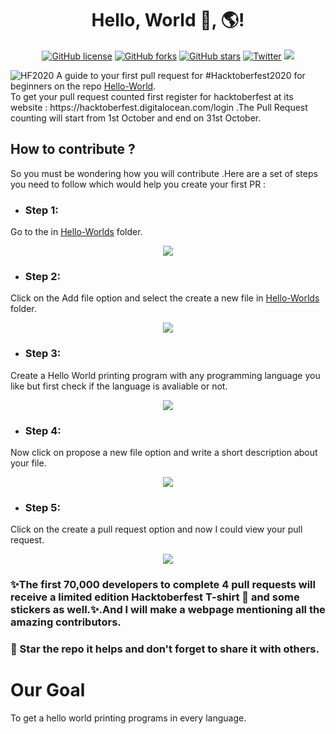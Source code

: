 <h1 align="center">Hello, World 👋, 🌎!</h1>
<p align="center"><a href="https://github.com/achaljhawar/Hello-World/blob/master/LICENSE"><img alt="GitHub license" src="https://img.shields.io/github/license/achaljhawar/Hello-World"></a>
  <a href="https://github.com/achaljhawar/Hello-World/network"><img alt="GitHub forks" src="https://img.shields.io/github/forks/achaljhawar/Hello-World"></a>
  <a href="https://github.com/achaljhawar/Hello-World/stargazers"><img alt="GitHub stars" src="https://img.shields.io/github/stars/achaljhawar/Hello-World"></a>
  <a href="https://twitter.com/intent/tweet?text=Wow:&url=https%3A%2F%2Fgithub.com%2Fachaljhawar%2FHello-World"><img alt="Twitter" src="https://img.shields.io/twitter/url?style=social&url=https%3A%2F%2Ftwitter.com%2Fhome"></a>
  <a href="#"><img src="https://img.shields.io/badge/opensource-is%20%E2%9D%A4%EF%B8%8F%EF%B8%8F%20-green"></a></p>

<img alt="HF2020" src="https://user-images.githubusercontent.com/43699825/91566556-7e66fe80-e961-11ea-97d4-0195c6b479ba.png">
A guide to your first pull request for #Hacktoberfest2020 for beginners on the repo <a href="#">Hello-World</a>.
<br>
To get your pull request counted first register for hacktoberfest at its website : https://hacktoberfest.digitalocean.com/login .The Pull Request counting will start from 1st October and end on 31st October.
<h2>How to contribute ?</h2>
So you must be wondering how you will contribute .Here are a set of steps you need to follow which would help you create your first PR :

- <h3>Step 1:</h3> 
Go to the  in [Hello-Worlds](./Hello-Worlds) folder.
<p align="center"><img src ="https://github.com/achaljhawar/Hello-World/blob/master/assets/image%201.JPG"></p>

- <h3>Step 2:</h3>
Click on the Add file option and select the create a new file in [Hello-Worlds](./Hello-Worlds) folder.
<p align="center"><img src ="https://github.com/achaljhawar/Hello-World/blob/master/assets/image%202.JPG"</p>

- <h3>Step 3:</h3>
Create a Hello World printing program with any programming language you like but first check if the language is avaliable or not.
<p align="center"><img src ="https://github.com/achaljhawar/Hello-World/blob/master/assets/image%203.JPG"</p>

- <h3>Step 4:</h3>
Now click on propose a new file option and write a short description about your file.
<p align="center"><img src ="https://github.com/achaljhawar/Hello-World/blob/master/assets/image%204.JPG"</p>

- <h3>Step 5:</h3>
Click on the create a pull request option and now I could view your pull request.
<p align="center"><img src ="https://github.com/achaljhawar/Hello-World/blob/master/assets/image%205.JPG"</p>

### ✨The first 70,000 developers to complete 4 pull requests will receive a limited edition Hacktoberfest T-shirt 👚 and some stickers as well.✨.And I will make a webpage mentioning all the amazing contributors.
### 🌟 Star the repo it helps and don't forget to share it with others.

# Our Goal

To get a hello world printing programs in every language.

